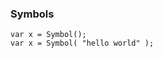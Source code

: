 ### Symbols

	var x = Symbol();
	var x = Symbol( "hello world" );
<!--stackedit_data:
eyJoaXN0b3J5IjpbNDE0MTg3NDFdfQ==
-->